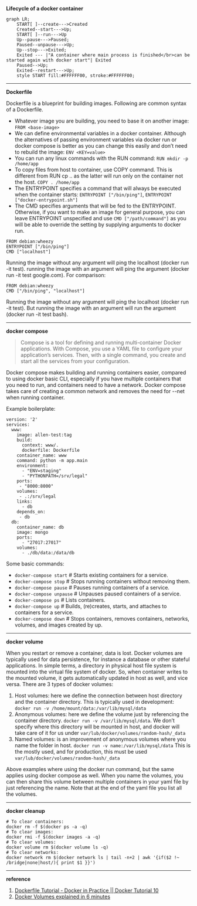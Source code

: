**Lifecycle of a docker container**
```mermaid
graph LR;
    START[ ]--create--->Created
    Created--start--->Up;
    START[ ]--run--->Up
    Up--pause--->Paused;
    Paused--unpause--->Up;
    Up--stop--->Exited;
    Exited --- |"A container where main process is finished</br>can be started again with docker start"| Exited
    Paused-->Up;
    Exited--restart--->Up;
    style START fill:#FFFFFF00, stroke:#FFFFFF00;
```

---
**Dockerfile**

Dockerfile is a blueprint for building images. Following are common syntax of a Dockerfile.

* Whatever image you are building, you need to base it on another image: `FROM <base-image>`
* We can define environmental variables in a docker container. Although the alternatives of passing environment variables via docker run or docker compose is better as you can change this easily and don’t need to rebuild the image: `ENV <KEY=value>`
* You can run any linux commands with the RUN command: `RUN mkdir -p /home/app`
* To copy files from host to container, use COPY command. This is different from RUN cp .. as the latter will run only on the container not the host. `COPY . /home/app`
* The ENTRYPOINT specifies a command that will always be executed when the container starts: `ENTRYPOINT ["/bin/ping"]`, `ENTRYPOINT ["docker-entrypoint.sh"]`
* The CMD specifies arguments that will be fed to the ENTRYPOINT. Otherwise, if you want to make an image for general purpose, you can leave ENTRYPOINT unspecified and use `CMD ["/path/command"]` as you will be able to override the setting by supplying arguments to docker run.
```
FROM debian:wheezy
ENTRYPOINT ["/bin/ping"]
CMD ["localhost"]
```
Running the image without any argument will ping the localhost (docker run -it test). running the image with an argument will ping the argument (docker run -it test google.com). For comparison:

```
FROM debian:wheezy
CMD ["/bin/ping", "localhost"]
```
Running the image without any argument will ping the localhost (docker run -it test). But running the image with an argument will run the argument (docker run -it test bash).

---
**docker compose**

> Compose is a tool for defining and running multi-container Docker applications. With Compose, you use a YAML file to configure your application’s services. Then, with a single command, you create and start all the services from your configuration.

Docker compose makes building and running containers easier, compared to using docker basic CLI, especially if you have multiple containers that you need to run, and containers need to have a network. Docker compose takes care of creating a common network and removes the need for --net <network-name> when running container.

Example boilerplate:
```
version: '2'
services:
  www:
    image: allen-test:tag
    build:
      context: www/.
      dockerfile: Dockerfile
    container_name: www
    command: python -m app.main
    environment:
      - "ENV=staging"
      - "PYTHONPATH=/srv/legal"
    ports:
     - "8000:8000"
    volumes:
     - .:/srv/legal
    links:
      - db
    depends_on:
     - db
  db:
    container_name: db
    image: mongo
    ports:
      - "27017:27017"
    volumes:
      - ./db/data:/data/db
```
Some basic commands:
- `docker-compose start` # Starts existing containers for a service.
- `docker-compose stop` # Stops running containers without removing them.
- `docker-compose pause` # Pauses running containers of a service.
- `docker-compose unpause` # Unpauses paused containers of a service.
- `docker-compose ps` # Lists containers.
- `docker-compose up` # Builds, (re)creates, starts, and attaches to containers for a service.
- `docker-compose down` # Stops containers, removes containers, networks, volumes, and images created by up.

---
**docker volume**

When you restart or remove a container, data is lost. Docker volumes are typically used for data persistence, for instance a database or other stateful applications. In simple terms, a directory in physical host file system is mounted into the virtual file system of docker. So, when container writes to the mounted volume, it gets automatically updated in host as well, and vice versa. There are 3 types of docker volumes:
1. Host volumes: here we define the connection between host directory and the container directory. This is typically used in development: `docker run -v /home/mount/data:/var/lib/mysql/data`
2. Anonymous volumes: here we define the volume just by referencing the container directory. `docker run -v /var/lib/mysql/data`. We don’t specify where this directory will be mounted in host, and docker will take care of it for us under `var/lub/docker/volumes/random-hash/_data`
3. Named volumes: is an improvement of anonymous volumes where you name the folder in host. `docker run -v name:/var/lib/mysql/data` This is the mostly used, and for production, this must be used `var/lub/docker/volumes/random-hash/_data`

Above examples where using the docker run command, but the same applies using docker compose as well. When you name the volumes, you can then share this volume between multiple containers in your yaml file by just referencing the name. Note that at the end of the yaml file you list all the volumes.

---
**docker cleanup**
```
# To clear containers:
docker rm -f $(docker ps -a -q)
# To clear images:
docker rmi -f $(docker images -a -q)
# To clear volumes:
docker volume rm $(docker volume ls -q)
# To clear networks:
docker network rm $(docker network ls | tail -n+2 | awk '{if($2 !~ /bridge|none|host/){ print $1 }}')
```
---
**reference**
1. [Dockerfile Tutorial - Docker in Practice || Docker Tutorial 10](https://youtu.be/WmcdMiyqfZs)
2. [Docker Volumes explained in 6 minutes](https://youtu.be/p2PH_YPCsis)